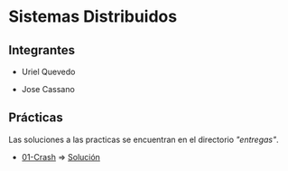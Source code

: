 # Sistemas Distribuidos

## Integrantes

 - Uriel Quevedo
 
 - Jose Cassano

## Prácticas

Las soluciones a las practicas se encuentran en el directorio *"entregas"*.

* [01-Crash](https://gitlab.com/cassa10/sistemas-distribuidos/-/blob/master/pr%C3%A1cticas/01-crash.md) => [Solución](https://gitlab.com/cassa10/sistemas-distribuidos/-/blob/master/entregas/crash)
